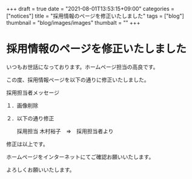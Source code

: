 +++
draft = true
date = "2021-08-01T13:53:15+09:00"
categories = ["notices"]
title = "採用情報のページを修正いたしました"
tags = ["blog"]
thumbnail = "blog/images/images"
thumbalt = ""
+++
# 採用情報のページを修正いたしました


いつもお世話になっております。ホームページ担当の高良です。 

この度、採用情報ページを以下の通りに修正いたしました。

採用担当者メッセージ

１．画像削除

２．以下の通り修正

　　採用担当 木村裕子　⇒　採用担当者より


修正は以上です。

ホームページをインターネットにてご確認お願いいたします。

よろしくお願いいたします。




